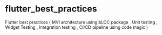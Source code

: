 # flutter_best_practices
Flutter best practices ( MVI architecture using bLOC package , Unit testing , Widget Testing , Integration testing , CI/CD pipeline using code magic )  
